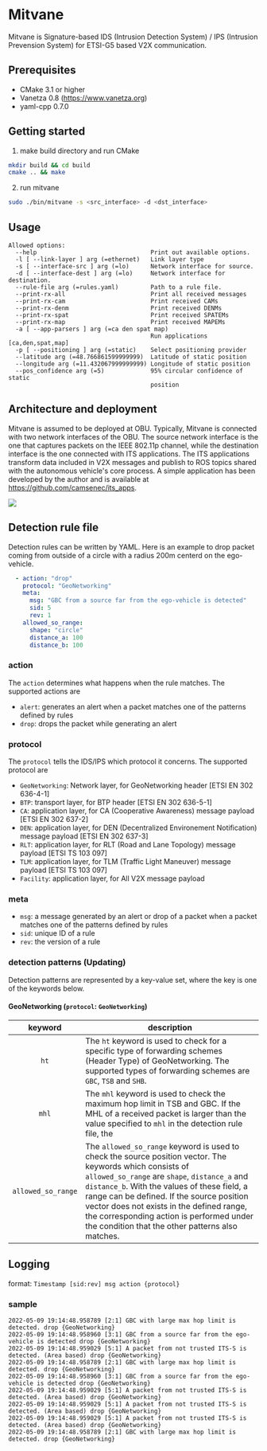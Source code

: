 # Mitvane
Mitvane is Signature-based IDS (Intrusion Detection System) / IPS (Intrusion Prevension System) for ETSI-G5 based V2X communication.


## Prerequisites
- CMake 3.1 or higher
- Vanetza 0.8 (https://www.vanetza.org)
- yaml-cpp 0.7.0

## Getting started
1. make build directory and run CMake
```bash
mkdir build && cd build
cmake .. && make
```

2. run mitvane
```bash
sudo ./bin/mitvane -s <src_interface> -d <dst_interface>
```

## Usage
```
Allowed options:
  --help                                Print out available options.
  -l [ --link-layer ] arg (=ethernet)   Link layer type
  -s [ --interface-src ] arg (=lo)      Network interface for source.
  -d [ --interface-dest ] arg (=lo)     Network interface for destination.
  --rule-file arg (=rules.yaml)         Path to a rule file.
  --print-rx-all                        Print all received messages
  --print-rx-cam                        Print received CAMs
  --print-rx-denm                       Print received DENMs
  --print-rx-spat                       Print received SPATEMs
  --print-rx-map                        Print received MAPEMs
  -a [ --app-parsers ] arg (=ca den spat map)
                                        Run applications [ca,den,spat,map]
  -p [ --positioning ] arg (=static)    Select positioning provider
  --latitude arg (=48.766861599999999)  Latitude of static position
  --longitude arg (=11.432067999999999) Longitude of static position
  --pos_confidence arg (=5)             95% circular confidence of static 
                                        position
```

## Architecture and deployment
Mitvane is assumed to be deployed at OBU. Typically, Mitvane is connected with two network interfaces of the OBU. The source network interface is the one that captures packets on the IEEE 802.11p channel, while the destination interface is the one connected with ITS applications. The ITS applications transform data included in V2X messages and publish to ROS topics shared with the autonomous vehicle's core process. A simple application has been developed by the author and is available at https://github.com/camsenec/its_apps.

<img src=https://mitvane.s3.eu-north-1.amazonaws.com/arch.png>

## Detection rule file
Detection rules can be written by YAML. Here is an example to drop packet coming from outside of a circle with a radius 200m centerd on the ego-vehicle.
```yaml
  - action: "drop"
    protocol: "GeoNetworking"
    meta: 
      msg: "GBC from a source far from the ego-vehicle is detected"
      sid: 5 
      rev: 1
    allowed_so_range:
      shape: "circle"
      distance_a: 100
      distance_b: 100
```

### action
The `action` determines what happens when the rule matches. The supported actions are 
  - `alert`: generates an alert when a packet matches one of the patterns defined by rules
  - `drop`: drops the packet while generating an alert

### protocol
The `protocol` tells the IDS/IPS which protocol it concerns. The supported protocol are

  - `GeoNetworking`: Network layer, for GeoNetworking header \[ETSI EN 302 636-4-1\]
  - `BTP`: transport layer, for BTP header \[ETSI EN 302 636-5-1\]
  - `CA`: application layer, for CA (Cooperative Awareness) message payload \[ETSI EN 302 637-2\]
  - `DEN`: application layer, for DEN (Decentralized Environement Notification) message payload  \[ETSI EN 302 637-3\]
  - `RLT`: application layer, for RLT (Road and Lane Topology) message payload \[ETSI TS 103 097\]
  - `TLM`: application layer, for TLM (Traffic Light Maneuver) message payload \[ETSI TS 103 097\]
  - `Facility`: application layer, for All V2X message payload

### meta
- `msg`: a message generated by an alert or drop of a packet when a packet matches one of the patterns defined by rules
- `sid`: unique ID of a rule
- `rev`: the version of a rule

### detection patterns (Updating)
Detection patterns are represented by a key-value set, where the key is one of the keywords below.
#### GeoNetworking (`protocol`: `GeoNetworking`)
| keyword | description |
|:---------:|-------------|
| `ht` | The `ht` keyword is used to check for a specific type of forwarding schemes (Header Type) of GeoNetworking. The supported types of forwarding schemes are `GBC`, `TSB` and `SHB`. |
| `mhl` | The `mhl` keyword is used to check the maximum hop limit in TSB and GBC. If the MHL of a received packet is larger than the value specified to `mhl` in the detection rule file, the| corresponding action is performed under the condition that the other patterns also matches.|
|`allowed_so_range`| The `allowed_so_range` keyword is used to check the source position vector. The keywords which consists of `allowed_so_range` are `shape`, `distance_a` and `distance_b`. With the values of these field, a range can be defined. If the source position vector does not exists in the defined range, the corresponding action is performed under the condition that the other patterns also matches.|

## Logging
format: `Timestamp [sid:rev] msg action {protocol}`

### sample
```
2022-05-09 19:14:48.958789 [2:1] GBC with large max hop limit is detected. drop {GeoNetworking}
2022-05-09 19:14:48.958960 [3:1] GBC from a source far from the ego-vehicle is detected drop {GeoNetworking}
2022-05-09 19:14:48.959029 [5:1] A packet from not trusted ITS-S is detected. (Area based) drop {GeoNetworking}
2022-05-09 19:14:48.958789 [2:1] GBC with large max hop limit is detected. drop {GeoNetworking}
2022-05-09 19:14:48.958960 [3:1] GBC from a source far from the ego-vehicle is detected drop {GeoNetworking}
2022-05-09 19:14:48.959029 [5:1] A packet from not trusted ITS-S is detected. (Area based) drop {GeoNetworking}
2022-05-09 19:14:48.959029 [5:1] A packet from not trusted ITS-S is detected. (Area based) drop {GeoNetworking}
2022-05-09 19:14:48.959029 [5:1] A packet from not trusted ITS-S is detected. (Area based) drop {GeoNetworking}
2022-05-09 19:14:48.958789 [2:1] GBC with large max hop limit is detected. drop {GeoNetworking}
```



